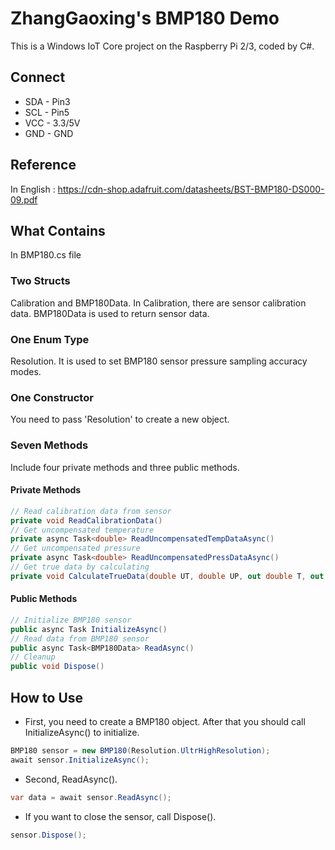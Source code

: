 # ZhangGaoxing's BMP180 Demo
This is a Windows IoT Core project on the Raspberry Pi 2/3, coded by C#.

## Connect
* SDA - Pin3
* SCL - Pin5
* VCC - 3.3/5V
* GND - GND

## Reference
In English : https://cdn-shop.adafruit.com/datasheets/BST-BMP180-DS000-09.pdf

## What Contains
In BMP180.cs file
### Two Structs
Calibration and BMP180Data. In Calibration, there are sensor calibration data. BMP180Data is used to return sensor data.
### One Enum Type
Resolution. It is used to set BMP180 sensor pressure sampling accuracy modes.
### One Constructor
You need to pass 'Resolution' to create a new object.
### Seven Methods
Include four private methods and three public methods.
#### Private Methods
```C#
// Read calibration data from sensor
private void ReadCalibrationData()
// Get uncompensated temperature
private async Task<double> ReadUncompensatedTempDataAsync()
// Get uncompensated pressure
private async Task<double> ReadUncompensatedPressDataAsync()
// Get true data by calculating
private void CalculateTrueData(double UT, double UP, out double T, out double P)
```
#### Public Methods
```C#
// Initialize BMP180 sensor
public async Task InitializeAsync()
// Read data from BMP180 sensor
public async Task<BMP180Data> ReadAsync()
// Cleanup
public void Dispose()
```

## How to Use
* First, you need to create a BMP180 object. After that you should call InitializeAsync() to initialize.
```C#
BMP180 sensor = new BMP180(Resolution.UltrHighResolution);
await sensor.InitializeAsync();
```
* Second, ReadAsync().
```C#
var data = await sensor.ReadAsync();
```
* If you want to close the sensor, call Dispose().
```C#
sensor.Dispose();
```
